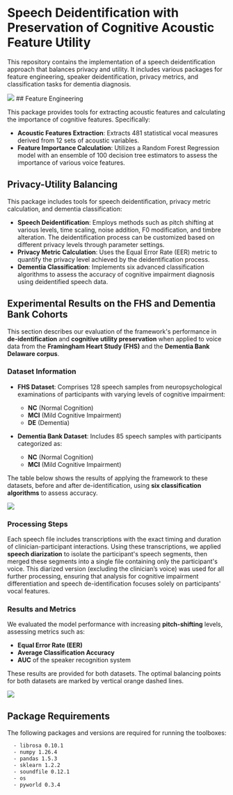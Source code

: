 # Speech Deidentification with Preservation of Cognitive Acoustic Feature Utility

This repository contains the implementation of a speech deidentification approach that balances privacy and utility. It includes various packages for feature engineering, speaker deidentification, privacy metrics, and classification tasks for dementia diagnosis.

<image src = "https://github.com/me-ahangaran/Speech_Privacy_Utility/blob/main/Flowchart.svg">
## Feature Engineering

This package provides tools for extracting acoustic features and calculating the importance of cognitive features. Specifically:

- **Acoustic Features Extraction**: Extracts 481 statistical vocal measures derived from 12 sets of acoustic variables.
- **Feature Importance Calculation**: Utilizes a Random Forest Regression model with an ensemble of 100 decision tree estimators to assess the importance of various voice features.

## Privacy-Utility Balancing

This package includes tools for speech deidentification, privacy metric calculation, and dementia classification:

- **Speech Deidentification**: Employs methods such as pitch shifting at various levels, time scaling, noise addition, F0 modification, and timbre alteration. The deidentification process can be customized based on different privacy levels through parameter settings.
- **Privacy Metric Calculation**: Uses the Equal Error Rate (EER) metric to quantify the privacy level achieved by the deidentification process.
- **Dementia Classification**: Implements six advanced classification algorithms to assess the accuracy of cognitive impairment diagnosis using deidentified speech data.

## Experimental Results on the FHS and Dementia Bank Cohorts

This section describes our evaluation of the framework's performance in **de-identification** and **cognitive utility preservation** when applied to voice data from the **Framingham Heart Study (FHS)** and the **Dementia Bank Delaware corpus**.

### Dataset Information

- **FHS Dataset**: Comprises 128 speech samples from neuropsychological examinations of participants with varying levels of cognitive impairment:
  - **NC** (Normal Cognition)
  - **MCI** (Mild Cognitive Impairment)
  - **DE** (Dementia)
  
- **Dementia Bank Dataset**: Includes 85 speech samples with participants categorized as:
  - **NC** (Normal Cognition)
  - **MCI** (Mild Cognitive Impairment)

The table below shows the results of applying the framework to these datasets, before and after de-identification, using **six classification algorithms** to assess accuracy.

<image src = "https://github.com/me-ahangaran/Speech_Privacy_Utility/blob/main/Orig_Altered_Results_Table.jpg" >

### Processing Steps

Each speech file includes transcriptions with the exact timing and duration of clinician-participant interactions. Using these transcriptions, we applied **speech diarization** to isolate the participant's speech segments, then merged these segments into a single file containing only the participant's voice. This diarized version (excluding the clinician’s voice) was used for all further processing, ensuring that analysis for cognitive impairment differentiation and speech de-identification focuses solely on participants' vocal features.

### Results and Metrics

We evaluated the model performance with increasing **pitch-shifting** levels, assessing metrics such as:
- **Equal Error Rate (EER)**
- **Average Classification Accuracy**
- **AUC** of the speaker recognition system

These results are provided for both datasets. The optimal balancing points for both datasets are marked by vertical orange dashed lines.‎

<image src = "https://github.com/me-ahangaran/Speech_Privacy_Utility/blob/main/FHS_DementiaBank_Results.jpg" >


## Package Requirements

The following packages and versions are required for running the toolboxes:

```bash
  - librosa 0.10.1
  - numpy 1.26.4
  - pandas 1.5.3
  - sklearn 1.2.2
  - soundfile 0.12.1
  - os
  - pyworld 0.3.4
